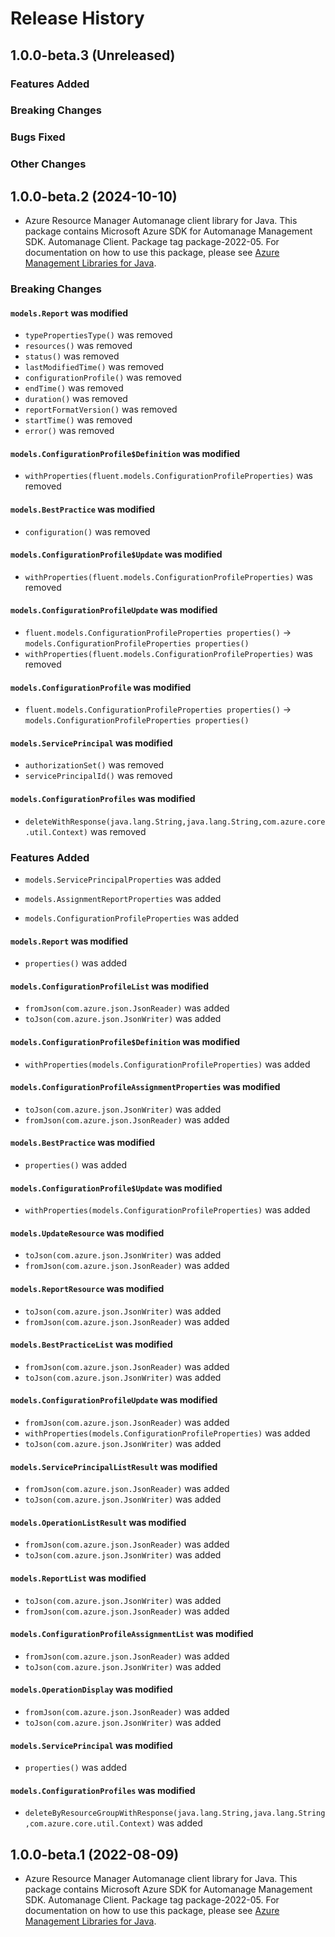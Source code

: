 # Release History

## 1.0.0-beta.3 (Unreleased)

### Features Added

### Breaking Changes

### Bugs Fixed

### Other Changes

## 1.0.0-beta.2 (2024-10-10)

- Azure Resource Manager Automanage client library for Java. This package contains Microsoft Azure SDK for Automanage Management SDK. Automanage Client. Package tag package-2022-05. For documentation on how to use this package, please see [Azure Management Libraries for Java](https://aka.ms/azsdk/java/mgmt).

### Breaking Changes

#### `models.Report` was modified

* `typePropertiesType()` was removed
* `resources()` was removed
* `status()` was removed
* `lastModifiedTime()` was removed
* `configurationProfile()` was removed
* `endTime()` was removed
* `duration()` was removed
* `reportFormatVersion()` was removed
* `startTime()` was removed
* `error()` was removed

#### `models.ConfigurationProfile$Definition` was modified

* `withProperties(fluent.models.ConfigurationProfileProperties)` was removed

#### `models.BestPractice` was modified

* `configuration()` was removed

#### `models.ConfigurationProfile$Update` was modified

* `withProperties(fluent.models.ConfigurationProfileProperties)` was removed

#### `models.ConfigurationProfileUpdate` was modified

* `fluent.models.ConfigurationProfileProperties properties()` -> `models.ConfigurationProfileProperties properties()`
* `withProperties(fluent.models.ConfigurationProfileProperties)` was removed

#### `models.ConfigurationProfile` was modified

* `fluent.models.ConfigurationProfileProperties properties()` -> `models.ConfigurationProfileProperties properties()`

#### `models.ServicePrincipal` was modified

* `authorizationSet()` was removed
* `servicePrincipalId()` was removed

#### `models.ConfigurationProfiles` was modified

* `deleteWithResponse(java.lang.String,java.lang.String,com.azure.core.util.Context)` was removed

### Features Added

* `models.ServicePrincipalProperties` was added

* `models.AssignmentReportProperties` was added

* `models.ConfigurationProfileProperties` was added

#### `models.Report` was modified

* `properties()` was added

#### `models.ConfigurationProfileList` was modified

* `fromJson(com.azure.json.JsonReader)` was added
* `toJson(com.azure.json.JsonWriter)` was added

#### `models.ConfigurationProfile$Definition` was modified

* `withProperties(models.ConfigurationProfileProperties)` was added

#### `models.ConfigurationProfileAssignmentProperties` was modified

* `toJson(com.azure.json.JsonWriter)` was added
* `fromJson(com.azure.json.JsonReader)` was added

#### `models.BestPractice` was modified

* `properties()` was added

#### `models.ConfigurationProfile$Update` was modified

* `withProperties(models.ConfigurationProfileProperties)` was added

#### `models.UpdateResource` was modified

* `toJson(com.azure.json.JsonWriter)` was added
* `fromJson(com.azure.json.JsonReader)` was added

#### `models.ReportResource` was modified

* `toJson(com.azure.json.JsonWriter)` was added
* `fromJson(com.azure.json.JsonReader)` was added

#### `models.BestPracticeList` was modified

* `fromJson(com.azure.json.JsonReader)` was added
* `toJson(com.azure.json.JsonWriter)` was added

#### `models.ConfigurationProfileUpdate` was modified

* `fromJson(com.azure.json.JsonReader)` was added
* `withProperties(models.ConfigurationProfileProperties)` was added
* `toJson(com.azure.json.JsonWriter)` was added

#### `models.ServicePrincipalListResult` was modified

* `fromJson(com.azure.json.JsonReader)` was added
* `toJson(com.azure.json.JsonWriter)` was added

#### `models.OperationListResult` was modified

* `fromJson(com.azure.json.JsonReader)` was added
* `toJson(com.azure.json.JsonWriter)` was added

#### `models.ReportList` was modified

* `toJson(com.azure.json.JsonWriter)` was added
* `fromJson(com.azure.json.JsonReader)` was added

#### `models.ConfigurationProfileAssignmentList` was modified

* `fromJson(com.azure.json.JsonReader)` was added
* `toJson(com.azure.json.JsonWriter)` was added

#### `models.OperationDisplay` was modified

* `fromJson(com.azure.json.JsonReader)` was added
* `toJson(com.azure.json.JsonWriter)` was added

#### `models.ServicePrincipal` was modified

* `properties()` was added

#### `models.ConfigurationProfiles` was modified

* `deleteByResourceGroupWithResponse(java.lang.String,java.lang.String,com.azure.core.util.Context)` was added

## 1.0.0-beta.1 (2022-08-09)

- Azure Resource Manager Automanage client library for Java. This package contains Microsoft Azure SDK for Automanage Management SDK. Automanage Client. Package tag package-2022-05. For documentation on how to use this package, please see [Azure Management Libraries for Java](https://aka.ms/azsdk/java/mgmt).
